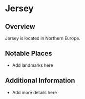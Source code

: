 # Jersey
## Overview
Jersey is located in Northern Europe.

## Notable Places
- Add landmarks here

## Additional Information
- Add more details here
